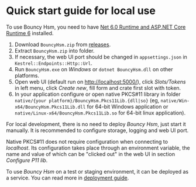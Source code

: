 # Quick start guide for local use
To use Bouncy Hsm, you need to have [Net 6.0 Runtime and ASP.NET Core Runtime 6](https://dotnet.microsoft.com/en-us/download/dotnet/6.0) installed.

1. Download `BouncyHsm.zip` from [releases](https://github.com/harrison314/BouncyHsm/releases).
1. Extract `BouncyHsm.zip` into folder.
1. If necessary, the web UI port should be changed in `appsettings.json` in `Kestrel::Endpoints::Http::Url`.
1. Run `BouncyHsm.exe` on _Windows_ or `dotnet BouncyHsm.dll` on other platforms.
1. Open web UI (default run on <http://localhost:5000/>), click _Slots/Tokens_ in left menu, click _Create new_, fill form and crate first slot with token.
1. In your application configure or open native PKCS#11 library in folder `native/{your platform}/BouncyHsm.Pkcs11Lib.{dll|so}` (eg, `native/Win-x64/BouncyHsm.Pkcs11Lib.dll` for 64-bit Windows application or `native/Linux-x64/BouncyHsm.Pkcs11Lib.so` for 64-bit linux application).

For local development, there is no need to deploy _Bouncy Hsm_, just start it manually.
It is recommended to configure storage, logging and web UI port.

Native PKCS#11 does not require configuration when connecting to _localhost_.
Its configuration takes place through an environment variable, the name and value of which can be "clicked out" in the web UI in section _Configure P11 lib_.

To use _Bouncy Hsm_ on a test or staging environment, it can be deployed as a service. You can read more in [deployment guide](/Doc/Deployment.md).

